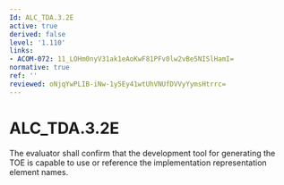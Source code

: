 ```yaml
---
Id: ALC_TDA.3.2E
active: true
derived: false
level: '1.110'
links:
- ACOM-072: 11_LOHm0nyV31ak1eAoKwF81PFv0lw2vBe5NISlHamI=
normative: true
ref: ''
reviewed: oNjqYwPLIB-iNw-1y5Ey41wtUhVNUfDVVyYymsHtrrc=
---
```


# ALC_TDA.3.2E

The evaluator shall confirm that the development tool for generating the TOE is capable to use or reference the implementation representation element names.